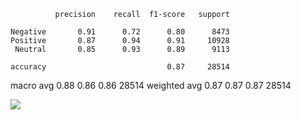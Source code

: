               precision    recall  f1-score   support

    Negative       0.91      0.72      0.80      8473
    Positive       0.87      0.94      0.91     10928
     Neutral       0.85      0.93      0.89      9113

    accuracy                           0.87     28514
   macro avg       0.88      0.86      0.86     28514
weighted avg       0.87      0.87      0.87     28514

![](../plots/bert/plot_acc_20230822-2101.png)
